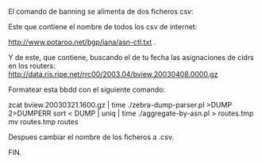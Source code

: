 El comando de banning se alimenta de dos ficheros csv:

Este que contiene el nombre de todos los csv de internet:

http://www.potaroo.net/bgp/iana/asn-ctl.txt .

Y de este, que contiene, buscando el de tu fecha las asignaciones de cidrs en los routers:
http://data.ris.ripe.net/rrc00/2003.04/bview.20030408.0000.gz

Formatear esta bbdd con el siguiente comando:

zcat bview.20030321.1600.gz | time ./zebra-dump-parser.pl >DUMP 2>DUMPERR
sort < DUMP | uniq | time ./aggregate-by-asn.pl > routes.tmp
mv routes.tmp routes

Despues cambiar el nombre de los ficheros a .csv.

FIN.
